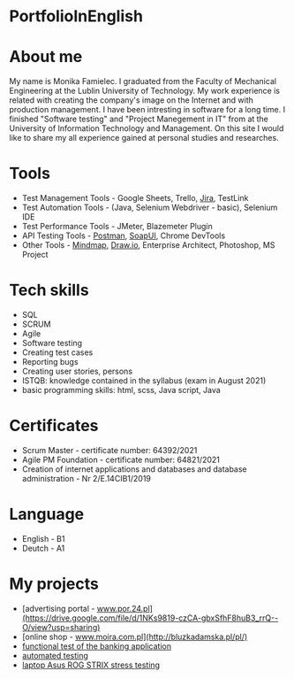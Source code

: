 # PortfolioInEnglish

# About me
My name is Monika Famielec. I graduated from the Faculty of Mechanical Engineering at the Lublin University of Technology. My work experience is related with creating the company's image on the Internet and with production management.
I have been intresting in software for a long time. I finished "Software testing" and "Project Manegement in IT" from at the University of Information Technology and Management.
On this site I would like to share my all experience gained at personal studies and researches.

# Tools 
  - Test Management Tools - Google Sheets, Trello, [Jira](https://www.atlassian.com/software/jira0), TestLink
  - Test Automation Tools - (Java, Selenium Webdriver - basic), Selenium IDE
  - Test Performance Tools - JMeter, Blazemeter Plugin
  - API Testing Tools - [Postman](https://www.postman.com/), [SoapUI](https://www.soapui.org/), Chrome DevTools
  - Other Tools - [Mindmap](https://https://app.mindmup.com//), [Draw.io](https://app.diagrams.net/), Enterprise Architect, Photoshop, MS Project
  
# Tech skills
  - SQL
  - SCRUM
  - Agile
  - Software testing
  - Creating test cases
  - Reporting bugs
  - Creating user stories, persons
  - ISTQB: knowledge contained in the syllabus (exam in August 2021)
  - basic programming skills: html, scss, Java script, Java

# Certificates
  - Scrum Master - certificate number: 64392/2021
  - Agile PM Foundation - certificate number: 64821/2021
  - Creation of internet applications and databases and database administration - Nr 2/E.14CIB1/2019
  
# Language
  - English - B1 
  - Deutch - A1
  
# My projects
  - [advertising portal - www.por.24.pl](https://drive.google.com/file/d/1NKs9819-czCA-gbxSfhF8huB3_rrQ--O/view?usp=sharing)
  - [online shop -  www.moira.com.pl](http://bluzkadamska.pl/pl/)
  - [functional test of the banking application](https://drive.google.com/file/d/1mDEgNkQgzjAPfcbN-GsR4gX3znsokiTM/view?usp=sharing)
  - [automated testing](https://github.com/monikafami/BrowserStack/blob/main/src/browser/ProjectBrowserStack.java)
  - [laptop Asus ROG STRIX stress testing](https://drive.google.com/file/d/1cPsiITgr3nDu565Me6PF6xfHKpMLXxm9/view?usp=sharing)
